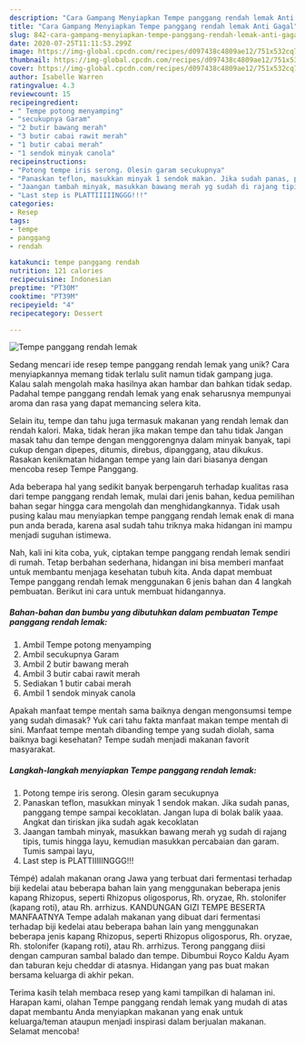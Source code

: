 ```yaml
---
description: "Cara Gampang Menyiapkan Tempe panggang rendah lemak Anti Gagal"
title: "Cara Gampang Menyiapkan Tempe panggang rendah lemak Anti Gagal"
slug: 842-cara-gampang-menyiapkan-tempe-panggang-rendah-lemak-anti-gagal
date: 2020-07-25T11:11:53.299Z
image: https://img-global.cpcdn.com/recipes/d097438c4809ae12/751x532cq70/tempe-panggang-rendah-lemak-foto-resep-utama.jpg
thumbnail: https://img-global.cpcdn.com/recipes/d097438c4809ae12/751x532cq70/tempe-panggang-rendah-lemak-foto-resep-utama.jpg
cover: https://img-global.cpcdn.com/recipes/d097438c4809ae12/751x532cq70/tempe-panggang-rendah-lemak-foto-resep-utama.jpg
author: Isabelle Warren
ratingvalue: 4.3
reviewcount: 15
recipeingredient:
- " Tempe potong menyamping"
- "secukupnya Garam"
- "2 butir bawang merah"
- "3 butir cabai rawit merah"
- "1 butir cabai merah"
- "1 sendok minyak canola"
recipeinstructions:
- "Potong tempe iris serong. Olesin garam secukupnya"
- "Panaskan teflon, masukkan minyak 1 sendok makan. Jika sudah panas, panggang tempe sampai kecoklatan. Jangan lupa di bolak balik yaaa. Angkat dan tiriskan jika sudah agak kecoklatan"
- "Jaangan tambah minyak, masukkan bawang merah yg sudah di rajang tipis, tumis hingga layu, kemudian masukkan percabaian dan garam. Tumis sampai layu,"
- "Last step is PLATTIIIIINGGG!!!"
categories:
- Resep
tags:
- tempe
- panggang
- rendah

katakunci: tempe panggang rendah 
nutrition: 121 calories
recipecuisine: Indonesian
preptime: "PT30M"
cooktime: "PT39M"
recipeyield: "4"
recipecategory: Dessert

---
```



![Tempe panggang rendah lemak](https://img-global.cpcdn.com/recipes/d097438c4809ae12/751x532cq70/tempe-panggang-rendah-lemak-foto-resep-utama.jpg)

Sedang mencari ide resep tempe panggang rendah lemak yang unik? Cara menyiapkannya memang tidak terlalu sulit namun tidak gampang juga. Kalau salah mengolah maka hasilnya akan hambar dan bahkan tidak sedap. Padahal tempe panggang rendah lemak yang enak seharusnya mempunyai aroma dan rasa yang dapat memancing selera kita.

Selain itu, tempe dan tahu juga termasuk makanan yang rendah lemak dan rendah kalori. Maka, tidak heran jika makan tempe dan tahu tidak Jangan masak tahu dan tempe dengan menggorengnya dalam minyak banyak, tapi cukup dengan dipepes, ditumis, direbus, dipanggang, atau dikukus. Rasakan kenikmatan hidangan tempe yang lain dari biasanya dengan mencoba resep Tempe Panggang.

Ada beberapa hal yang sedikit banyak berpengaruh terhadap kualitas rasa dari tempe panggang rendah lemak, mulai dari jenis bahan, kedua pemilihan bahan segar hingga cara mengolah dan menghidangkannya. Tidak usah pusing kalau mau menyiapkan tempe panggang rendah lemak enak di mana pun anda berada, karena asal sudah tahu triknya maka hidangan ini mampu menjadi suguhan istimewa.


Nah, kali ini kita coba, yuk, ciptakan tempe panggang rendah lemak sendiri di rumah. Tetap berbahan sederhana, hidangan ini bisa memberi manfaat untuk membantu menjaga kesehatan tubuh kita. Anda dapat membuat Tempe panggang rendah lemak menggunakan 6 jenis bahan dan 4 langkah pembuatan. Berikut ini cara untuk membuat hidangannya.

<!--inarticleads1-->

##### Bahan-bahan dan bumbu yang dibutuhkan dalam pembuatan Tempe panggang rendah lemak:

1. Ambil  Tempe potong menyamping
1. Ambil secukupnya Garam
1. Ambil 2 butir bawang merah
1. Ambil 3 butir cabai rawit merah
1. Sediakan 1 butir cabai merah
1. Ambil 1 sendok minyak canola


Apakah manfaat tempe mentah sama baiknya dengan mengonsumsi tempe yang sudah dimasak? Yuk cari tahu fakta manfaat makan tempe mentah di sini. Manfaat tempe mentah dibanding tempe yang sudah diolah, sama baiknya bagi kesehatan? Tempe sudah menjadi makanan favorit masyarakat. 

<!--inarticleads2-->

##### Langkah-langkah menyiapkan Tempe panggang rendah lemak:

1. Potong tempe iris serong. Olesin garam secukupnya
1. Panaskan teflon, masukkan minyak 1 sendok makan. Jika sudah panas, panggang tempe sampai kecoklatan. Jangan lupa di bolak balik yaaa. Angkat dan tiriskan jika sudah agak kecoklatan
1. Jaangan tambah minyak, masukkan bawang merah yg sudah di rajang tipis, tumis hingga layu, kemudian masukkan percabaian dan garam. Tumis sampai layu,
1. Last step is PLATTIIIIINGGG!!!


Témpé) adalah makanan orang Jawa yang terbuat dari fermentasi terhadap biji kedelai atau beberapa bahan lain yang menggunakan beberapa jenis kapang Rhizopus, seperti Rhizopus oligosporus, Rh. oryzae, Rh. stolonifer (kapang roti), atau Rh. arrhizus. KANDUNGAN GIZI TEMPE BESERTA MANFAATNYA Tempe adalah makanan yang dibuat dari fermentasi terhadap biji kedelai atau beberapa bahan lain yang menggunakan beberapa jenis kapang Rhizopus, seperti Rhizopus oligosporus, Rh. oryzae, Rh. stolonifer (kapang roti), atau Rh. arrhizus. Terong panggang diisi dengan campuran sambal balado dan tempe. Dibumbui Royco Kaldu Ayam dan taburan keju cheddar di atasnya. Hidangan yang pas buat makan bersama keluarga di akhir pekan. 

Terima kasih telah membaca resep yang kami tampilkan di halaman ini. Harapan kami, olahan Tempe panggang rendah lemak yang mudah di atas dapat membantu Anda menyiapkan makanan yang enak untuk keluarga/teman ataupun menjadi inspirasi dalam berjualan makanan. Selamat mencoba!
